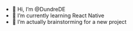 - 👋 Hi, I’m @DundreDE
- 🌱 I’m currently learning React Native
- 💞️ I’m actually brainstorming for a new project
